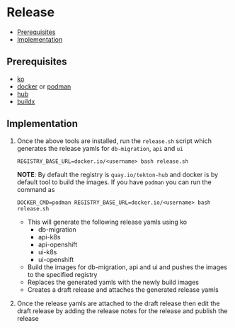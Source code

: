# Release

- [Prerequisites](#prerequisites)
- [Implementation](implementation)

## Prerequisites

- [ko][ko]
- [docker][docker] or [podman][podman]
- [hub][hub]
- [buildx][buildx]

## Implementation

1. Once the above tools are installed, run the `release.sh` script which generates the release yamls for `db-migration`, `api` and `ui`

   ```
   REGISTRY_BASE_URL=docker.io/<username> bash release.sh
   ```

   **NOTE**: By default the registry is `quay.io/tekton-hub` and docker is by default tool to build the images. If you have `podman` you can run the command as

   ```
   DOCKER_CMD=podman REGISTRY_BASE_URL=docker.io/<username> bash release.sh
   ```

   - This will generate the following release yamls using ko
     - db-migration
     - api-k8s
     - api-openshift
     - ui-k8s
     - ui-openshift
   - Build the images for db-migration, api and ui and pushes the images to the specified registry
   - Replaces the generated yamls with the newly build images
   - Creates a draft release and attaches the generated release yamls

2. Once the release yamls are attached to the draft release then edit the draft release by adding the release notes for the release and publish the release

[ko]: https://github.com/google/ko
[docker]: https://docs.docker.com/engine/install/
[podman]: https://podman.io/getting-started/installation
[hub]: https://github.com/github/hub#installation
[buildx]: https://github.com/docker/buildx#installing

